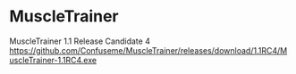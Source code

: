 MuscleTrainer
=============
MuscleTrainer 1.1 Release Candidate 4
https://github.com/Confuseme/MuscleTrainer/releases/download/1.1RC4/MuscleTrainer-1.1RC4.exe
